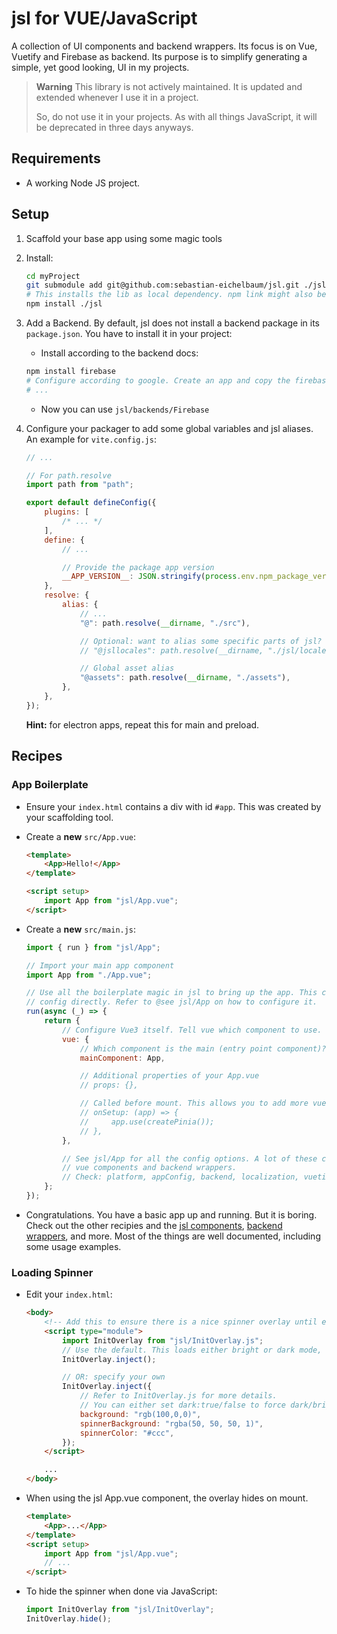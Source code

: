 # jsl for VUE/JavaScript

A collection of UI components and backend wrappers. Its focus is on Vue, Vuetify and Firebase as backend. Its purpose is to simplify generating a simple, yet good looking, UI in my projects.

> **Warning**
> This library is not actively maintained. It is updated and extended whenever I use it in a project.
>
> So, do not use it in your projects. As with all things JavaScript, it will be deprecated in three days anyways.

## Requirements

-   A working Node JS project.

## Setup

1. Scaffold your base app using some magic tools
1. Install:

    ```sh
    cd myProject
    git submodule add git@github.com:sebastian-eichelbaum/jsl.git ./jsl
    # This installs the lib as local dependency. npm link might also be used.
    npm install ./jsl
    ```

1. Add a Backend. By default, jsl does not install a backend package in its `package.json`. You have to install it in your project:
    - Install according to the backend docs:
    ```sh
    npm install firebase
    # Configure according to google. Create an app and copy the firebase project config.
    # ...
    ```
    - Now you can use `jsl/backends/Firebase`
1. Configure your packager to add some global variables and jsl aliases. An example for `vite.config.js`:

    ```js
    // ...

    // For path.resolve
    import path from "path";

    export default defineConfig({
        plugins: [
            /* ... */
        ],
        define: {
            // ...

            // Provide the package app version
            __APP_VERSION__: JSON.stringify(process.env.npm_package_version),
        },
        resolve: {
            alias: {
                // ...
                "@": path.resolve(__dirname, "./src"),

                // Optional: want to alias some specific parts of jsl?
                // "@jsllocales": path.resolve(__dirname, "./jsl/locales"),

                // Global asset alias
                "@assets": path.resolve(__dirname, "./assets"),
            },
        },
    });
    ```

    **Hint:** for electron apps, repeat this for main and preload.

## Recipes

### App Boilerplate

-   Ensure your `index.html` contains a div with id `#app`. This was created by your scaffolding tool.
-   Create a **new** `src/App.vue`:

    ```html
    <template>
        <App>Hello!</App>
    </template>

    <script setup>
        import App from "jsl/App.vue";
    </script>
    ```

-   Create a **new** `src/main.js`:

    ```js
    import { run } from "jsl/App";

    // Import your main app component
    import App from "./App.vue";

    // Use all the boilerplate magic in jsl to bring up the app. This can either be a function that returns a config or the
    // config directly. Refer to @see jsl/App on how to configure it.
    run(async (_) => {
        return {
            // Configure Vue3 itself. Tell vue which component to use.
            vue: {
                // Which component is the main (entry point component)?
                mainComponent: App,

                // Additional properties of your App.vue
                // props: {},

                // Called before mount. This allows you to add more vue plugins as needed.
                // onSetup: (app) => {
                //     app.use(createPinia());
                // },
            },

            // See jsl/App for all the config options. A lot of these config options only make sense, once you use the jsl
            // vue components and backend wrappers.
            // Check: platform, appConfig, backend, localization, vuetify, ...
        };
    });
    ```

*   Congratulations. You have a basic app up and running. But it is boring. Check out the other recipies and the [jsl components](src/components), [backend wrappers](src/backends), and more. Most of the things are well documented, including some usage examples.

### Loading Spinner

-   Edit your `index.html`:

    ```html
    <body>
        <!-- Add this to ensure there is a nice spinner overlay until everything is loaded and started. -->
        <script type="module">
            import InitOverlay from "jsl/InitOverlay.js";
            // Use the default. This loads either bright or dark mode, depending on the user's preference
            InitOverlay.inject();

            // OR: specify your own
            InitOverlay.inject({
                // Refer to InitOverlay.js for more details.
                // You can either set dark:true/false to force dark/bright mode or set the colors manually.
                background: "rgb(100,0,0)",
                spinnerBackground: "rgba(50, 50, 50, 1)",
                spinnerColor: "#ccc",
            });
        </script>

        ...
    </body>
    ```

-   When using the jsl App.vue component, the overlay hides on mount.

    ```html
    <template>
        <App>...</App>
    </template>
    <script setup>
        import App from "jsl/App.vue";
        // ...
    </script>
    ```

-   To hide the spinner when done via JavaScript:
    ```js
    import InitOverlay from "jsl/InitOverlay";
    InitOverlay.hide();
    ```
